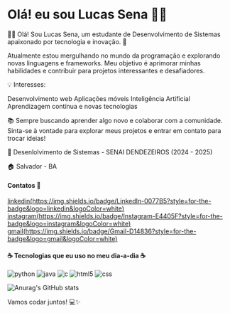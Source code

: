 # Olá! eu sou Lucas Sena 👋🏼

👋🏼 Olá! Sou Lucas Sena, um estudante de Desenvolvimento de Sistemas apaixonado por tecnologia e inovação. 🚀

Atualmente estou mergulhando no mundo da programação e explorando novas linguagens e frameworks. Meu objetivo é aprimorar minhas habilidades e contribuir para projetos interessantes e desafiadores.

💡 Interesses:

Desenvolvimento web
Aplicações móveis
Inteligência Artificial
Aprendizagem contínua e novas tecnologias

📚 Sempre buscando aprender algo novo e colaborar com a comunidade. Sinta-se à vontade para explorar meus projetos e entrar em contato para trocar ideias!


🏫 Desenlolvimento de Sistemas - SENAI DENDEZEIROS (2024 - 2025)

🏠 Salvador - BA

#### Contatos 📧

[linkedin(https://img.shields.io/badge/LinkedIn-0077B5?style=for-the-badge&logo=linkedin&logoColor=white)](https://www.linkedin.com/in/lucas-sena-36164729b/) [instagram(https://img.shields.io/badge/Instagram-E4405F?style=for-the-badge&logo=instagram&logoColor=white)](https://www.instagram.com/iamlucasena/) [gmail(https://img.shields.io/badge/Gmail-D14836?style=for-the-badge&logo=gmail&logoColor=white)](mailto:lucasena.dev@gmail.com)

#### ☕ Tecnologias que eu uso no meu dia-a-dia ☕

![python](https://img.shields.io/badge/Python-3776AB?style=for-the-badge&logo=python&logoColor=white) ![java](https://img.shields.io/badge/Java-ED8B00?style=for-the-badge&logo=openjdk&logoColor=white) ![c](https://img.shields.io/badge/C-00599C?style=for-the-badge&logo=c&logoColor=white) ![html5](https://img.shields.io/badge/HTML-239120?style=for-the-badge&logo=html5&logoColor=white) ![css](https://img.shields.io/badge/CSS-239120?&style=for-the-badge&logo=css3&logoColor=white)



![Anurag's GitHub stats](https://github-readme-stats.vercel.app/api?username=01Lucasena&show_icons=true&theme=onedark)


Vamos codar juntos! 💻✨
